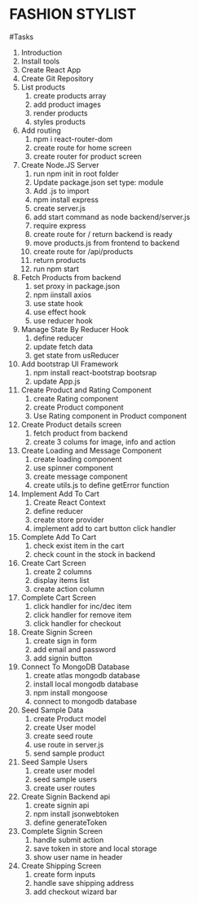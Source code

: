 # FASHION STYLIST

#Tasks

1. Introduction
2. Install tools
3. Create React App
4. Create Git Repository
5. List products
   1. create products array
   2. add product images
   3. render products
   4. styles products
6. Add routing
   1. npm i react-router-dom
   2. create route for home screen
   3. create router for product screen
7. Create Node.JS Server
   1. run npm init in root folder
   2. Update package.json set type: module
   3. Add .js to import
   4. npm install express
   5. create server.js
   6. add start command as node backend/server.js
   7. require express
   8. create route for / return backend is ready
   9. move products.js from frontend to backend
   10. create route for /api/products
   11. return products
   12. run npm start
8. Fetch Products from backend
   1. set proxy in package.json
   2. npm iinstall axios
   3. use state hook
   4. use effect hook
   5. use reducer hook
9. Manage State By Reducer Hook
   1. define reducer
   2. update fetch data
   3. get state from usReducer
10. Add bootstrap UI Framework
    1. npm install react-bootstrap bootsrap
    2. update App.js
11. Create Product and Rating Component
    1. create Rating component
    2. create Product component
    3. Use Rating component in Product component
12. Create Product details screen
    1. fetch product from backend
    2. create 3 colums for image, info and action
13. Create Loading and Message Component
    1. create loading component
    2. use spinner component
    3. create message component
    4. create utils.js to define getError function
14. Implement Add To Cart
    1. Create React Context
    2. define reducer
    3. create store provider
    4. implement add to cart button click handler
15. Complete Add To Cart
    1. check exist item in the cart
    2. check count in the stock in backend
16. Create Cart Screen
    1. create 2 columns
    2. display items list
    3. create action column
17. Complete Cart Screen
    1. click handler for inc/dec item
    2. click handler for remove item
    3. click handler for checkout
18. Create Signin Screen
    1. create sign in form
    2. add email and password
    3. add signin button
19. Connect To MongoDB Database
    1. create atlas mongodb database
    2. install local mongodb database
    3. npm install mongoose
    4. connect to mongodb database
20. Seed Sample Data
    1. create Product model
    2. create User model
    3. create seed route
    4. use route in server.js
    5. send sample product
21. Seed Sample Users
    1. create user model
    2. seed sample users
    3. create user routes
22. Create Signin Backend api
    1. create signin api
    2. npm install jsonwebtoken
    3. define generateToken
23. Complete Signin Screen
    1. handle submit action
    2. save token in store and local storage
    3. show user name in header
24. Create Shipping Screen
    1. create form inputs
    2. handle save shipping address
    3. add checkout wizard bar
